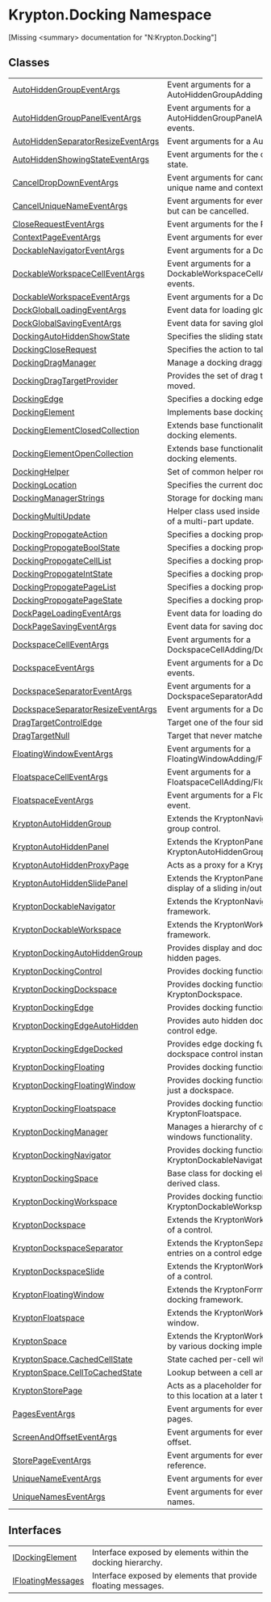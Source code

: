# Krypton.Docking Namespace


\[Missing &lt;summary&gt; documentation for "N:Krypton.Docking"\]



## Classes
<table>
<tr>
<td><a href="81f757d8-e84e-7273-5c72-06492404c94f.md">AutoHiddenGroupEventArgs</a></td>
<td>Event arguments for a AutoHiddenGroupAdding/AutoHiddenGroupRemoved events.</td></tr>
<tr>
<td><a href="b600cd93-4d6e-8b39-7fe3-24d4648d6984.md">AutoHiddenGroupPanelEventArgs</a></td>
<td>Event arguments for a AutoHiddenGroupPanelAdding/AutoHiddenGroupPanelRemoved events.</td></tr>
<tr>
<td><a href="fe515f8c-f22e-577e-d168-fc2677174a7f.md">AutoHiddenSeparatorResizeEventArgs</a></td>
<td>Event arguments for a AutoHiddenSeparatorResize event.</td></tr>
<tr>
<td><a href="88dbb68a-b69d-6ba7-c5d0-857fc89de762.md">AutoHiddenShowingStateEventArgs</a></td>
<td>Event arguments for the change in auto hidden page showing state.</td></tr>
<tr>
<td><a href="8003ea4a-4dcc-47d7-1679-85696462cedb.md">CancelDropDownEventArgs</a></td>
<td>Event arguments for cancellable events that need to provide a unique name and context menu.</td></tr>
<tr>
<td><a href="52141e78-6b85-2f40-ee4f-bcf755cfe11f.md">CancelUniqueNameEventArgs</a></td>
<td>Event arguments for events that need to provide a unique name but can be cancelled.</td></tr>
<tr>
<td><a href="b137e425-b347-a2b1-940d-2ce9c3e5430a.md">CloseRequestEventArgs</a></td>
<td>Event arguments for the PageCloseRequest event.</td></tr>
<tr>
<td><a href="46da8e0c-ab64-c2ba-30e1-6754d722c909.md">ContextPageEventArgs</a></td>
<td>Event arguments for events that need a page and context menu.</td></tr>
<tr>
<td><a href="a00690da-5848-2a4a-4c99-9e19a92733e8.md">DockableNavigatorEventArgs</a></td>
<td>Event arguments for a DockableNavigatorEventArgs event.</td></tr>
<tr>
<td><a href="8f57bf18-ca7f-6080-e21b-677e5e50cd5c.md">DockableWorkspaceCellEventArgs</a></td>
<td>Event arguments for a DockableWorkspaceCellAdding/DockableWorkspaceCellRemoving events.</td></tr>
<tr>
<td><a href="b04e64ff-b699-1797-25ab-0ef33dd2e927.md">DockableWorkspaceEventArgs</a></td>
<td>Event arguments for a DockableWorkspaceRemoved event.</td></tr>
<tr>
<td><a href="375ab97c-c106-e63f-c8ff-753431b74cfb.md">DockGlobalLoadingEventArgs</a></td>
<td>Event data for loading global docking configuration.</td></tr>
<tr>
<td><a href="f86d7a3a-3a72-6eaa-85c7-11ce0933e97a.md">DockGlobalSavingEventArgs</a></td>
<td>Event data for saving global docking configuration.</td></tr>
<tr>
<td><a href="ac9144f1-2246-9234-a967-a5e695c39ba5.md">DockingAutoHiddenShowState</a></td>
<td>Specifies the sliding state of a docked auto hidden page.</td></tr>
<tr>
<td><a href="4bc0a9cb-4d1a-dd00-ca48-313d7bf612d0.md">DockingCloseRequest</a></td>
<td>Specifies the action to take when a docking close is required.</td></tr>
<tr>
<td><a href="19778691-abac-8e23-120e-b1812d34bcd8.md">DockingDragManager</a></td>
<td>Manage a docking dragging operation.</td></tr>
<tr>
<td><a href="d5a29202-66d0-6853-2f7e-5e864cf1f8a4.md">DockingDragTargetProvider</a></td>
<td>Provides the set of drag targets relevant to the set of pages being moved.</td></tr>
<tr>
<td><a href="0326fb46-4d85-587f-b550-67cc94a3d312.md">DockingEdge</a></td>
<td>Specifies a docking edge of a control.</td></tr>
<tr>
<td><a href="c7e1effe-a990-657a-ec94-d84a8ce57b9a.md">DockingElement</a></td>
<td>Implements base docking element functionality.</td></tr>
<tr>
<td><a href="b45217df-c31e-9df9-dd90-e39ac4e0ee6c.md">DockingElementClosedCollection</a></td>
<td>Extends base functionality by allowing a collection of child docking elements.</td></tr>
<tr>
<td><a href="235e4155-10f5-ced6-5d99-85355e2e75c7.md">DockingElementOpenCollection</a></td>
<td>Extends base functionality by allowing a collection of child docking elements.</td></tr>
<tr>
<td><a href="7d76ca2c-6e4f-cbde-576c-f846cff18e0a.md">DockingHelper</a></td>
<td>Set of common helper routines for Docking functionality</td></tr>
<tr>
<td><a href="f1d759b3-8cb2-f66d-b264-e821aa45637b.md">DockingLocation</a></td>
<td>Specifies the current docking location of a page.</td></tr>
<tr>
<td><a href="81faa469-f0b7-34b2-3be7-350a70e9fc9b.md">DockingManagerStrings</a></td>
<td>Storage for docking manager strings.</td></tr>
<tr>
<td><a href="362236e6-03ae-6bf1-65ce-f9f64a497c31.md">DockingMultiUpdate</a></td>
<td>Helper class used inside a 'using' statement to notify start and end of a multi-part update.</td></tr>
<tr>
<td><a href="7f54ea85-3f61-4ec0-2801-456b9b81d82e.md">DockingPropogateAction</a></td>
<td>Specifies a docking propogate action.</td></tr>
<tr>
<td><a href="c38a9091-18c6-6a98-6c4e-cb338e40b480.md">DockingPropogateBoolState</a></td>
<td>Specifies a docking propogate for boolean state.</td></tr>
<tr>
<td><a href="00b76f40-5f44-daf9-1a2b-2b71a0788322.md">DockingPropogateCellList</a></td>
<td>Specifies a docking propogate for cell list.</td></tr>
<tr>
<td><a href="e9939020-b5e3-833c-d17a-85e3c8599991.md">DockingPropogateIntState</a></td>
<td>Specifies a docking propogate for integer state.</td></tr>
<tr>
<td><a href="a117aaeb-63b6-f1c7-496f-81c894fc768e.md">DockingPropogatePageList</a></td>
<td>Specifies a docking propogate for page list.</td></tr>
<tr>
<td><a href="068e64c6-8bb9-0159-a2c2-5c7c67976fd9.md">DockingPropogatePageState</a></td>
<td>Specifies a docking propogate for page references.</td></tr>
<tr>
<td><a href="ca627a8e-c460-6698-494a-6e363a31665e.md">DockPageLoadingEventArgs</a></td>
<td>Event data for loading docking page configuration.</td></tr>
<tr>
<td><a href="f94f849d-f766-ad92-b83b-3c98767b8da8.md">DockPageSavingEventArgs</a></td>
<td>Event data for saving docking page configuration.</td></tr>
<tr>
<td><a href="4ee0a76b-716c-729d-a77e-73fd56bb4b07.md">DockspaceCellEventArgs</a></td>
<td>Event arguments for a DockspaceCellAdding/DockspaceCellRemoving events.</td></tr>
<tr>
<td><a href="6c7810f1-405e-26a5-3628-439bc3cadde7.md">DockspaceEventArgs</a></td>
<td>Event arguments for a DockspaceAdding/DockspaceRemoved events.</td></tr>
<tr>
<td><a href="e68d2033-4df3-63f2-dc72-4293f9a797da.md">DockspaceSeparatorEventArgs</a></td>
<td>Event arguments for a DockspaceSeparatorAdding/DockspaceSeparatorRemoved event.</td></tr>
<tr>
<td><a href="07f8eb0e-8119-ecda-2e9a-fce485703a91.md">DockspaceSeparatorResizeEventArgs</a></td>
<td>Event arguments for a DockspaceSeparatorResize event.</td></tr>
<tr>
<td><a href="96e48fc4-c244-a282-5295-185cf6ac93ab.md">DragTargetControlEdge</a></td>
<td>Target one of the four sides of a docking control.</td></tr>
<tr>
<td><a href="00d5e355-7930-a788-b934-5ea55dd31ac5.md">DragTargetNull</a></td>
<td>Target that never matches and so acts as a null drag target.</td></tr>
<tr>
<td><a href="98a840ed-2d3c-4681-e042-11b65900249e.md">FloatingWindowEventArgs</a></td>
<td>Event arguments for a FloatingWindowAdding/FloatingWindowRemoved event.</td></tr>
<tr>
<td><a href="3e1c5877-9b7a-f1cb-f867-55f29fc3be13.md">FloatspaceCellEventArgs</a></td>
<td>Event arguments for a FloatspaceCellAdding/FloatingCellRemoving events.</td></tr>
<tr>
<td><a href="7aedb527-8a2e-0a84-8cdc-a453f1cc7b70.md">FloatspaceEventArgs</a></td>
<td>Event arguments for a FloatspaceAdding/FloatspaceRemoved event.</td></tr>
<tr>
<td><a href="4f3dbe80-a8b2-474f-3346-cc5c51f80249.md">KryptonAutoHiddenGroup</a></td>
<td>Extends the KryptonNavigator to work as a docking auto hidden group control.</td></tr>
<tr>
<td><a href="6eb1d7f1-53e3-94d6-83d6-ff82a19ee560.md">KryptonAutoHiddenPanel</a></td>
<td>Extends the KryptonPanel to work as a panel for hosting KryptonAutoHiddenGroup controls.</td></tr>
<tr>
<td><a href="4312cd84-80e1-bd84-301b-3a2bc63e5da3.md">KryptonAutoHiddenProxyPage</a></td>
<td>Acts as a proxy for a KryptonPage inside a auto hidden group.</td></tr>
<tr>
<td><a href="4b7d7b26-febb-d627-2730-682b01ac4579.md">KryptonAutoHiddenSlidePanel</a></td>
<td>Extends the KryptonPanel to work as a panel for hosting the display of a sliding in/out page.</td></tr>
<tr>
<td><a href="0599e3ef-fca5-dece-3a3f-37ff2644d1e4.md">KryptonDockableNavigator</a></td>
<td>Extends the KryptonNavigator to work within the docking framework.</td></tr>
<tr>
<td><a href="15018b77-804e-6e51-4b3e-6f608c90d147.md">KryptonDockableWorkspace</a></td>
<td>Extends the KryptonWorkspace to work within the docking framework.</td></tr>
<tr>
<td><a href="25a33b82-534c-8a16-e110-8e936aee3352.md">KryptonDockingAutoHiddenGroup</a></td>
<td>Provides display and docking functionality for a group of auto hidden pages.</td></tr>
<tr>
<td><a href="ac9714cc-69b2-c3fa-233f-4222de5adaaf.md">KryptonDockingControl</a></td>
<td>Provides docking functionality for a control instance.</td></tr>
<tr>
<td><a href="a16209d6-1fd7-84cf-e1f0-e08aca0d626c.md">KryptonDockingDockspace</a></td>
<td>Provides docking functionality within a control edge using a KryptonDockspace.</td></tr>
<tr>
<td><a href="55773fe5-19bc-b3bb-cd7c-c43279443285.md">KryptonDockingEdge</a></td>
<td>Provides docking functionality for a specific edge of a control.</td></tr>
<tr>
<td><a href="84c02ac0-aac0-70d0-b41f-54483b8313e0.md">KryptonDockingEdgeAutoHidden</a></td>
<td>Provides auto hidden docking functionality against a specific control edge.</td></tr>
<tr>
<td><a href="7f00d40d-ad41-3af0-a4c1-1ec3db7a7821.md">KryptonDockingEdgeDocked</a></td>
<td>Provides edge docking functionality for a control using child dockspace control instances.</td></tr>
<tr>
<td><a href="e3b84e4f-a366-4727-950a-50d4677bc780.md">KryptonDockingFloating</a></td>
<td>Provides docking functionality for floating windows.</td></tr>
<tr>
<td><a href="965d3277-b00b-7fa7-f356-ce5ced7fc311.md">KryptonDockingFloatingWindow</a></td>
<td>Provides docking functionality for a floating window that contains just a dockspace.</td></tr>
<tr>
<td><a href="a85b93b1-d0b7-72b5-08f6-2a3a04adeb96.md">KryptonDockingFloatspace</a></td>
<td>Provides docking functionality within a floating window using a KryptonFloatspace.</td></tr>
<tr>
<td><a href="6c9c237d-95cb-a4ce-72c6-cd7684d3287e.md">KryptonDockingManager</a></td>
<td>Manages a hierarchy of docking elements to provide docking windows functionality.</td></tr>
<tr>
<td><a href="6f08c251-cb6b-a0e4-cae2-119443dd287b.md">KryptonDockingNavigator</a></td>
<td>Provides docking functionality by attaching to an existing KryptonDockableNavigator</td></tr>
<tr>
<td><a href="a03eb701-6ecf-04c7-7767-c6018d100410.md">KryptonDockingSpace</a></td>
<td>Base class for docking elements that manage a KryptonSpace derived class.</td></tr>
<tr>
<td><a href="e814f693-ffbf-63be-9a64-6d22d79d6ffd.md">KryptonDockingWorkspace</a></td>
<td>Provides docking functionality by attaching to an existing KryptonDockableWorkspace</td></tr>
<tr>
<td><a href="71f2489e-9ab7-0986-4de2-44ff6eea0b75.md">KryptonDockspace</a></td>
<td>Extends the KryptonWorkspace to work within the docking edge of a control.</td></tr>
<tr>
<td><a href="38c2eb04-cc94-8fc5-ddf0-d2d6ed14a95e.md">KryptonDockspaceSeparator</a></td>
<td>Extends the KryptonSeparator so work between dockspace entries on a control edge.</td></tr>
<tr>
<td><a href="4f291221-9557-c57d-5277-ff178b10e06f.md">KryptonDockspaceSlide</a></td>
<td>Extends the KryptonWorkspace to work within the docking edge of a control.</td></tr>
<tr>
<td><a href="f85c60bf-8bb1-2e91-bb79-52c513e57d37.md">KryptonFloatingWindow</a></td>
<td>Extends the KryptonForm to act as a floating window within the docking framework.</td></tr>
<tr>
<td><a href="0abd97f1-16de-eca8-ba36-5ceaf97e49ba.md">KryptonFloatspace</a></td>
<td>Extends the KryptonWorkspace to work within the docking floating window.</td></tr>
<tr>
<td><a href="638b8f4c-3645-edb8-b3d5-7598ea376868.md">KryptonSpace</a></td>
<td>Extends the KryptonWorkspace with common functionality shared by various docking implementations.</td></tr>
<tr>
<td><a href="1fec9171-e8d8-f929-bfd3-c00d574cd45f.md">KryptonSpace.CachedCellState</a></td>
<td>State cached per-cell within the workspace.</td></tr>
<tr>
<td><a href="5d984de8-8744-d45a-0133-ef85f1c88542.md">KryptonSpace.CellToCachedState</a></td>
<td>Lookup between a cell and the cell state.</td></tr>
<tr>
<td><a href="b34dcb9b-c11c-2b29-924f-43f27bb6b6e4.md">KryptonStorePage</a></td>
<td>Acts as a placeholder for a KryptonPage so that it can be restored to this location at a later time.</td></tr>
<tr>
<td><a href="16f1fabb-1199-103b-f109-c22005cd36bb.md">PagesEventArgs</a></td>
<td>Event arguments for events that need to provide a colletion of pages.</td></tr>
<tr>
<td><a href="3c99aac3-1eec-5976-8507-b974c518ed5c.md">ScreenAndOffsetEventArgs</a></td>
<td>Event arguments for events that need a screen point and element offset.</td></tr>
<tr>
<td><a href="44ebd2b0-fac7-62fb-cc68-9734053fb5a5.md">StorePageEventArgs</a></td>
<td>Event arguments for events that need to provide a store page reference.</td></tr>
<tr>
<td><a href="469e2d00-6c71-e5a0-da5c-2f2a65364a8c.md">UniqueNameEventArgs</a></td>
<td>Event arguments for events that need to provide a unique name.</td></tr>
<tr>
<td><a href="3f222df7-a0a1-70c4-0289-d9f7b9900c8b.md">UniqueNamesEventArgs</a></td>
<td>Event arguments for events that need to provide a set of unique names.</td></tr>
</table>

## Interfaces
<table>
<tr>
<td><a href="7a8c0862-7f74-27fa-175f-cc894ff97478.md">IDockingElement</a></td>
<td>Interface exposed by elements within the docking hierarchy.</td></tr>
<tr>
<td><a href="39af834d-3e22-ca8a-853e-8fff5a1c55f9.md">IFloatingMessages</a></td>
<td>Interface exposed by elements that provide floating messages.</td></tr>
</table>